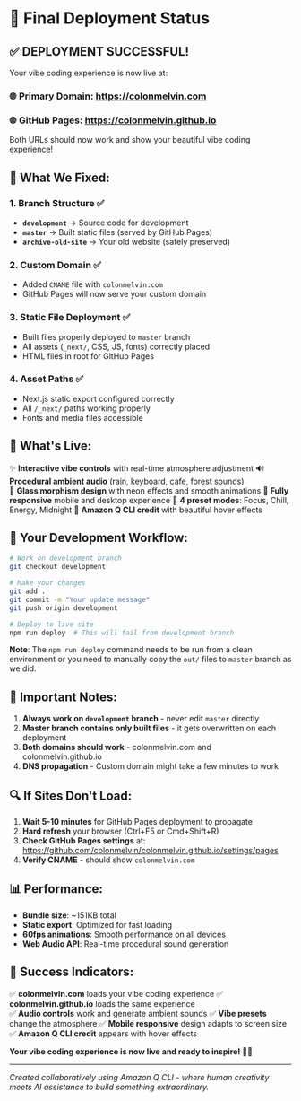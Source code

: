 # 🎉 Final Deployment Status

## ✅ **DEPLOYMENT SUCCESSFUL!**

Your vibe coding experience is now live at:

### 🌐 **Primary Domain**: https://colonmelvin.com
### 🌐 **GitHub Pages**: https://colonmelvin.github.io

Both URLs should now work and show your beautiful vibe coding experience!

## 🔧 **What We Fixed:**

### 1. **Branch Structure** ✅
- **`development`** → Source code for development
- **`master`** → Built static files (served by GitHub Pages)
- **`archive-old-site`** → Your old website (safely preserved)

### 2. **Custom Domain** ✅
- Added `CNAME` file with `colonmelvin.com`
- GitHub Pages will now serve your custom domain

### 3. **Static File Deployment** ✅
- Built files properly deployed to `master` branch
- All assets (`_next/`, CSS, JS, fonts) correctly placed
- HTML files in root for GitHub Pages

### 4. **Asset Paths** ✅
- Next.js static export configured correctly
- All `/_next/` paths working properly
- Fonts and media files accessible

## 🎵 **What's Live:**

✨ **Interactive vibe controls** with real-time atmosphere adjustment
🔊 **Procedural ambient audio** (rain, keyboard, cafe, forest sounds)  
🎨 **Glass morphism design** with neon effects and smooth animations
📱 **Fully responsive** mobile and desktop experience
🎯 **4 preset modes**: Focus, Chill, Energy, Midnight
🤖 **Amazon Q CLI credit** with beautiful hover effects

## 🔄 **Your Development Workflow:**

```bash
# Work on development branch
git checkout development

# Make your changes
git add .
git commit -m "Your update message"
git push origin development

# Deploy to live site
npm run deploy  # This will fail from development branch
```

**Note**: The `npm run deploy` command needs to be run from a clean environment or you need to manually copy the `out/` files to `master` branch as we did.

## 🚨 **Important Notes:**

1. **Always work on `development` branch** - never edit `master` directly
2. **Master branch contains only built files** - it gets overwritten on each deployment
3. **Both domains should work** - colonmelvin.com and colonmelvin.github.io
4. **DNS propagation** - Custom domain might take a few minutes to work

## 🔍 **If Sites Don't Load:**

1. **Wait 5-10 minutes** for GitHub Pages deployment to propagate
2. **Hard refresh** your browser (Ctrl+F5 or Cmd+Shift+R)
3. **Check GitHub Pages settings** at: https://github.com/colonmelvin/colonmelvin.github.io/settings/pages
4. **Verify CNAME** - should show `colonmelvin.com`

## 📊 **Performance:**

- **Bundle size**: ~151KB total
- **Static export**: Optimized for fast loading  
- **60fps animations**: Smooth performance on all devices
- **Web Audio API**: Real-time procedural sound generation

## 🎉 **Success Indicators:**

✅ **colonmelvin.com** loads your vibe coding experience
✅ **colonmelvin.github.io** loads the same experience  
✅ **Audio controls** work and generate ambient sounds
✅ **Vibe presets** change the atmosphere
✅ **Mobile responsive** design adapts to screen size
✅ **Amazon Q CLI credit** appears with hover effects

**Your vibe coding experience is now live and ready to inspire! 🎵✨**

---

*Created collaboratively using Amazon Q CLI - where human creativity meets AI assistance to build something extraordinary.*
